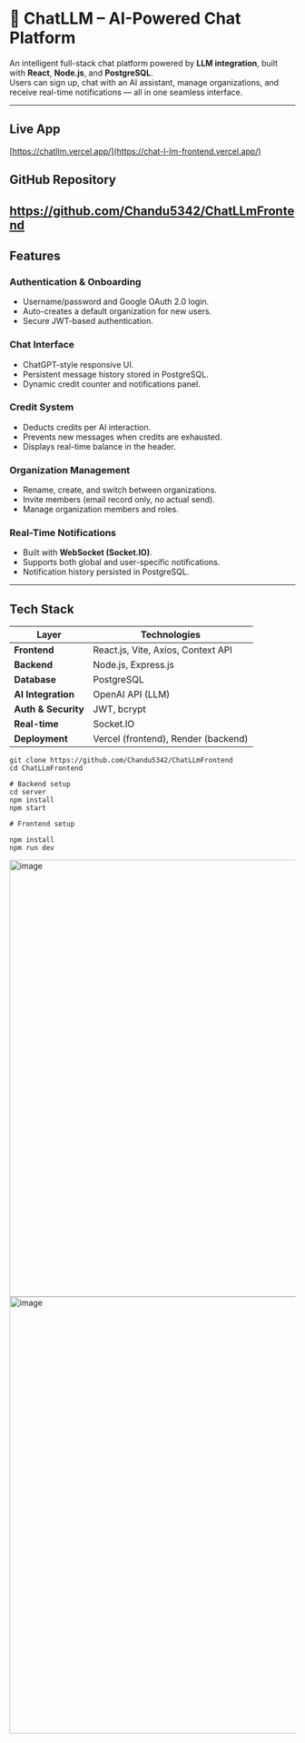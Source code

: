 # 💬 ChatLLM – AI-Powered Chat Platform

An intelligent full-stack chat platform powered by **LLM integration**, built with **React**, **Node.js**, and **PostgreSQL**.  
Users can sign up, chat with an AI assistant, manage organizations, and receive real-time notifications — all in one seamless interface.

---

##  Live App
[https://chatllm.vercel.app/](https://chat-l-lm-frontend.vercel.app/)

## GitHub Repository

https://github.com/Chandu5342/ChatLLmFrontend
---

## Features

###  Authentication & Onboarding
- Username/password and Google OAuth 2.0 login.
- Auto-creates a default organization for new users.
- Secure JWT-based authentication.

###  Chat Interface
- ChatGPT-style responsive UI.
- Persistent message history stored in PostgreSQL.
- Dynamic credit counter and notifications panel.

###  Credit System
- Deducts credits per AI interaction.
- Prevents new messages when credits are exhausted.
- Displays real-time balance in the header.

###  Organization Management
- Rename, create, and switch between organizations.
- Invite members (email record only, no actual send).
- Manage organization members and roles.

###  Real-Time Notifications
- Built with **WebSocket (Socket.IO)**.
- Supports both global and user-specific notifications.
- Notification history persisted in PostgreSQL.

---

##  Tech Stack

| Layer | Technologies |
|-------|---------------|
| **Frontend** | React.js, Vite, Axios, Context API |
| **Backend** | Node.js, Express.js |
| **Database** | PostgreSQL |
| **AI Integration** | OpenAI API (LLM) |
| **Auth & Security** | JWT, bcrypt |
| **Real-time** | Socket.IO |
| **Deployment** | Vercel (frontend), Render (backend) |

```
git clone https://github.com/Chandu5342/ChatLLmFrontend
cd ChatLLmFrontend

# Backend setup
cd server
npm install
npm start

# Frontend setup

npm install
npm run dev
```

<img width="1366" height="768" alt="image" src="https://github.com/user-attachments/assets/31f360d2-31dc-424a-93fb-a92e8bf607a1" />

<img width="1366" height="768" alt="image" src="https://github.com/user-attachments/assets/5277beff-9c88-4ed6-aa59-695132bd537a" />








